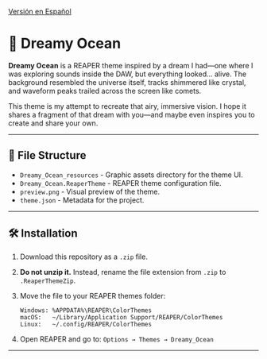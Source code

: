 <!-- language: es -->

[Versión en Español](README.md)

# 🌌 Dreamy Ocean

**Dreamy Ocean** is a REAPER theme inspired by a dream I had—one where I was exploring sounds inside the DAW, but everything looked... alive.
The background resembled the universe itself, tracks shimmered like crystal, and waveform peaks trailed across the screen like comets.

This theme is my attempt to recreate that airy, immersive vision.
I hope it shares a fragment of that dream with you—and maybe even inspires you to create and share your own.

---

## 📁 File Structure

- `Dreamy_Ocean_resources` - Graphic assets directory for the theme UI.
- `Dreamy_Ocean.ReaperTheme` - REAPER theme configuration file.
- `preview.png` - Visual preview of the theme.
- `theme.json` - Metadata for the project.

---

## 🛠 Installation

1. Download this repository as a `.zip` file.
2. **Do not unzip it.** Instead, rename the file extension from `.zip` to `.ReaperThemeZip`.
3. Move the file to your REAPER themes folder:

   ```text
   Windows: %APPDATA%\REAPER\ColorThemes
   macOS:   ~/Library/Application Support/REAPER/ColorThemes
   Linux:   ~/.config/REAPER/ColorThemes
   ```

4. Open REAPER and go to:
   `Options → Themes → Dreamy_Ocean`

---
